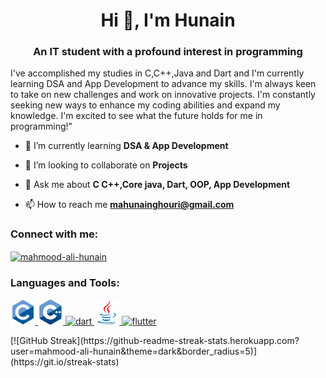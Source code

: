 <h1 align="center">Hi 👋, I'm Hunain</h1>
<h3 align="center">An IT student with a profound interest in programming </h3>

I've accomplished my studies in C,C++,Java and Dart and I'm currently learning DSA and App Development to advance my skills. I'm always keen to take on new challenges and work on innovative projects. I'm constantly seeking new ways to enhance my coding abilities and expand my knowledge. I'm excited to see what the future holds for me in programming!"

- 🌱 I’m currently learning **DSA & App Development**

- 👯 I’m looking to collaborate on **Projects**

- 💬 Ask me about **C C++,Core java, Dart, OOP, App Development**

- 📫 How to reach me **mahunainghouri@gmail.com**


<!-- <a href="https://fb.com/hunain_ghouri" target="blank"><img align="center" src="https://raw.githubusercontent.com/rahuldkjain/github-profile-readme-generator/master/src/images/icons/Social/facebook.svg" alt="hunain_ghouri" height="30" width="40" /></a> -->
<!-- <a href="https://www.linkedin.com/in/mahmood-ali-hunain-b61b062a6" target="blank"><img align="center" src="https://raw.githubusercontent.com/rahuldkjain/github-profile-readme-generator/master/src/images/icons/Social/LinkedIn.com" alt="LinkedIn Profile" height="30" width="40" /></a> -->
<!-- <a href="https://instagram.com/hunayn_ghouri" target="blank"><img align="center" src="https://raw.githubusercontent.com/rahuldkjain/github-profile-readme-generator/master/src/images/icons/Social/instagram.svg" alt="hunayn_ghouri" height="30" width="40" /></a>
</p> -->

<h3 align="left">Connect with me:</h3>
<p align="left">
<a href="https://www.linkedin.com/in/mahmood-ali-hunain-b61b062a6" target="blank"><img align="center" src="https://raw.githubusercontent.com/rahuldkjain/github-profile-readme-generator/master/src/images/icons/Social/linked-in-alt.svg" alt="mahmood-ali-hunain" height="30" width="40" /></a>
</p>
<!-- <h3 align="left">Languages and Tools:</h3>
<p align="left"> <a href="https://developer.android.com" target="_blank" rel="noreferrer"> <img src="https://raw.githubusercontent.com/devicons/devicon/master/icons/android/android-original-wordmark.svg" alt="android" width="40" height="40"/> </a> <a href="https://www.cprogramming.com/" target="_blank" rel="noreferrer"> <img src="https://raw.githubusercontent.com/devicons/devicon/master/icons/c/c-original.svg" alt="c" width="40" height="40"/> </a> <a href="https://www.w3schools.com/cpp/" target="_blank" rel="noreferrer"> <img src="https://raw.githubusercontent.com/devicons/devicon/master/icons/cplusplus/cplusplus-original.svg" alt="cplusplus" width="40" height="40"/> </a> <a href="https://dart.dev" target="_blank" rel="noreferrer"> <img src="https://www.vectorlogo.zone/logos/dartlang/dartlang-icon.svg" alt="dart" width="40" height="40"/> </a> <a href="https://firebase.google.com/" target="_blank" rel="noreferrer"> <img src="https://www.vectorlogo.zone/logos/firebase/firebase-icon.svg" alt="firebase" width="40" height="40"/> </a> <a href="https://flutter.dev" target="_blank" rel="noreferrer"> <img src="https://www.vectorlogo.zone/logos/flutterio/flutterio-icon.svg" alt="flutter" width="40" height="40"/> </a> <a href="https://git-scm.com/" target="_blank" rel="noreferrer"> <img src="https://www.vectorlogo.zone/logos/git-scm/git-scm-icon.svg" alt="git" width="40" height="40"/> </a> <a href="https://www.java.com" target="_blank" rel="noreferrer"> <img src="https://raw.githubusercontent.com/devicons/devicon/master/icons/java/java-original.svg" alt="java" width="40" height="40"/> </a> <a href="https://www.linux.org/" target="_blank" rel="noreferrer"> <img src="https://raw.githubusercontent.com/devicons/devicon/master/icons/linux/linux-original.svg" alt="linux" width="40" height="40"/> </a> </p>
 -->


<h3 align="left">Languages and Tools:</h3>
<p align="left"> <a href="https://www.cprogramming.com/" target="_blank" rel="noreferrer"> <img src="https://raw.githubusercontent.com/devicons/devicon/master/icons/c/c-original.svg" alt="c" width="40" height="40"/> </a> <a href="https://www.w3schools.com/cpp/" target="_blank" rel="noreferrer"> <img src="https://raw.githubusercontent.com/devicons/devicon/master/icons/cplusplus/cplusplus-original.svg" alt="cplusplus" width="40" height="40"/> </a> <a href="https://www.java.com" target="_blank" rel="noreferrer"> <img src="https://www.vectorlogo.zone/logos/dartlang/dartlang-icon.svg" alt="dart" width="40" height="40"/> </a> <a href="https://firebase.google.com/" target="_blank" rel="noreferrer"><img src="https://raw.githubusercontent.com/devicons/devicon/master/icons/java/java-original.svg" alt="java" width="40" height="40"/>  <img src="https://www.vectorlogo.zone/logos/flutterio/flutterio-icon.svg" alt="flutter" width="40" height="40"/> </a> <a href="https://git-scm.com/" target="_blank" rel="noreferrer"> </a>
</p> 
</p>
[![GitHub Streak](https://github-readme-streak-stats.herokuapp.com?user=mahmood-ali-hunain&theme=dark&border_radius=5)](https://git.io/streak-stats)<br/>
